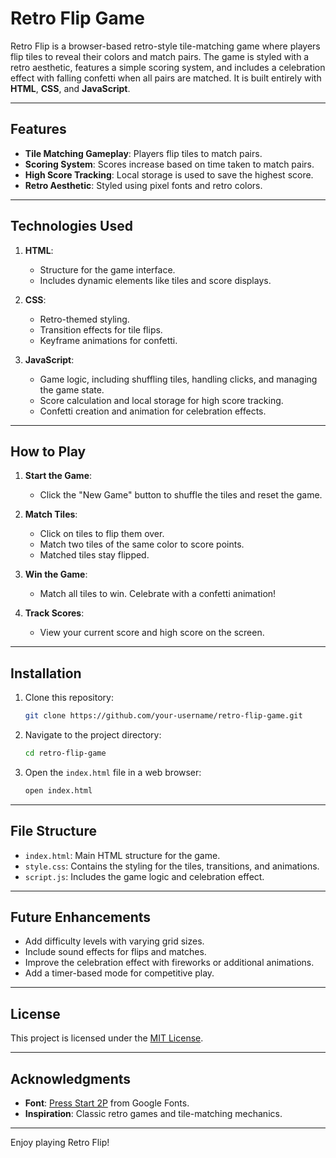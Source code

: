 # Retro Flip Game

Retro Flip is a browser-based retro-style tile-matching game where players flip tiles to reveal their colors and match pairs. The game is styled with a retro aesthetic, features a simple scoring system, and includes a celebration effect with falling confetti when all pairs are matched. It is built entirely with **HTML**, **CSS**, and **JavaScript**.

---

## Features

- **Tile Matching Gameplay**: Players flip tiles to match pairs. 
- **Scoring System**: Scores increase based on time taken to match pairs.
- **High Score Tracking**: Local storage is used to save the highest score.
- **Retro Aesthetic**: Styled using pixel fonts and retro colors.

---

## Technologies Used

1. **HTML**:
   - Structure for the game interface.
   - Includes dynamic elements like tiles and score displays.

2. **CSS**:
   - Retro-themed styling.
   - Transition effects for tile flips.
   - Keyframe animations for confetti.

3. **JavaScript**:
   - Game logic, including shuffling tiles, handling clicks, and managing the game state.
   - Score calculation and local storage for high score tracking.
   - Confetti creation and animation for celebration effects.

---

## How to Play

1. **Start the Game**:
   - Click the "New Game" button to shuffle the tiles and reset the game.

2. **Match Tiles**:
   - Click on tiles to flip them over.
   - Match two tiles of the same color to score points.
   - Matched tiles stay flipped.

3. **Win the Game**:
   - Match all tiles to win. Celebrate with a confetti animation!

4. **Track Scores**:
   - View your current score and high score on the screen.

---

## Installation

1. Clone this repository:
   ```bash
   git clone https://github.com/your-username/retro-flip-game.git
   ```

2. Navigate to the project directory:
   ```bash
   cd retro-flip-game
   ```

3. Open the `index.html` file in a web browser:
   ```bash
   open index.html
   ```

---

## File Structure

- `index.html`: Main HTML structure for the game.
- `style.css`: Contains the styling for the tiles, transitions, and animations.
- `script.js`: Includes the game logic and celebration effect.

---

## Future Enhancements

- Add difficulty levels with varying grid sizes.
- Include sound effects for flips and matches.
- Improve the celebration effect with fireworks or additional animations.
- Add a timer-based mode for competitive play.

---

## License

This project is licensed under the [MIT License](LICENSE).

---

## Acknowledgments

- **Font**: [Press Start 2P](https://fonts.google.com/specimen/Press+Start+2P) from Google Fonts.
- **Inspiration**: Classic retro games and tile-matching mechanics.

---

Enjoy playing Retro Flip!
